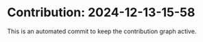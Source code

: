# Contribution: 2024-12-13-15-58
This is an automated commit to keep the contribution graph active.
